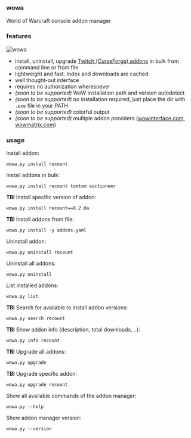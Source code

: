 ### wowa

World of Warcraft console addon manager

### features

![wowa](https://raw.githubusercontent.com/nazarov-tech/wowa/master/static/wowa_demo.gif)

* install, uninstall, upgrade [Twitch (CurseForge) addons](https://www.curseforge.com/wow/addons) in bulk from command line or from file
* lightweight and fast. Index and downloads are cached
* well thought-out interface
* requires no authorization wheresoever
* *(soon to be supported)* WoW installation path and version autodetect
* *(soon to be supported)* no installation required, just place the dir with `.exe` file in your PATH
* *(soon to be supported)* colorful output
* *(soon to be supported)* multiple addon providers ([wowinterface.com](https://wowinterface.com), [wowmatrix.com](https://wowmatrix.com))

### usage

Install addon:
```
wowa.py install recount
```
Install addons in bulk:
```
wowa.py install recount tomtom auctioneer
```
**TBI** Install specific version of addon:
```
wowa.py install recount==8.2.0a
```
**TBI** Install addons from file:
```
wowa.py install -y addons.yaml
```
Uninstall addon:
```
wowa.py uninstall recount
```
Uninstall all addons:
```
wowa.py uninstall
```
List installed addons:
```
wowa.py list
```
**TBI** Search for available to install addon versions:
```
wowa.py search recount
```
**TBI** Show addon info (description, total downloads, ..):
```
wowa.py info recount
```
**TBI** Upgrade all addons:
```
wowa.py upgrade
```
**TBI** Upgrade specific addon:
```
wowa.py upgrade recount
```
Show all available commands of the addon manager:
```
wowa.py --help
```
Show addon manager version:
```
wowa.py --version
```